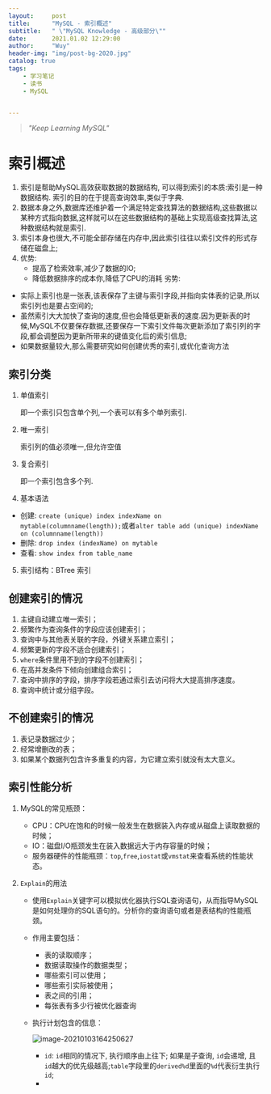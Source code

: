```yaml
---
layout:     post
title:      "MySQL - 索引概述"
subtitle:   " \"MySQL Knowledge - 高级部分\""
date:       2021.01.02 12:29:00
author:     "Wuy"
header-img: "img/post-bg-2020.jpg"
catalog: true
tags:
    - 学习笔记
    - 读书
    - MySQL


---
```


> *"Keep Learning MySQL"*

# 索引概述

1. 索引是帮助MySQL高效获取数据的数据结构, 可以得到索引的本质:索引是一种数据结构. 索引的目的在于提高查询效率,类似于字典.
2. 数据本身之外,数据库还维护着一个满足特定查找算法的数据结构,这些数据以某种方式指向数据,这样就可以在这些数据结构的基础上实现高级查找算法,这种数据结构就是索引.
3. 索引本身也很大,不可能全部存储在内存中,因此索引往往以索引文件的形式存储在磁盘上;
4. 优势:
   - 提高了检索效率,减少了数据的IO;
   - 降低数据排序的成本你,降低了CPU的消耗
     劣势:

- 实际上索引也是一张表,该表保存了主键与索引字段,并指向实体表的记录,所以索引列也是要占空间的;
- 虽然索引大大加快了查询的速度,但也会降低更新表的速度.因为更新表的时候,MySQL不仅要保存数据,还要保存一下索引文件每次更新添加了索引列的字段,都会调整因为更新所带来的键值变化后的索引信息;
- 如果数据量较大,那么需要研究如何创建优秀的索引,或优化查询方法

## 索引分类

1. 单值索引

   即一个索引只包含单个列,一个表可以有多个单列索引.

2. 唯一索引

   索引列的值必须唯一,但允许空值

3. 复合索引

   即一个索引包含多个列.

4. 基本语法

- 创建: `create (unique) index indexName on mytable(columnname(length));`或者`alter table add (unique) indexName on (columnname(length))`
- 删除: `drop index (indexName) on mytable`
- 查看: `show index from table_name`

5. 索引结构：BTree 索引

## 创建索引的情况

1. 主键自动建立唯一索引；
2. 频繁作为查询条件的字段应该创建索引；
3. 查询中与其他表关联的字段，外键关系建立索引；
4. 频繁更新的字段不适合创建索引；
5. `where`条件里用不到的字段不创建索引；
6. 在高并发条件下倾向创建组合索引；
7. 查询中排序的字段，排序字段若通过索引去访问将大大提高排序速度。
8. 查询中统计或分组字段。

## 不创建索引的情况

1. 表记录数据过少；
2. 经常增删改的表；
3. 如果某个数据列包含许多重复的内容，为它建立索引就没有太大意义。

## 索引性能分析

1. MySQL的常见瓶颈：

   - CPU：CPU在饱和的时候一般发生在数据装入内存或从磁盘上读取数据的时候；
   - IO：磁盘I/O瓶颈发生在装入数据远大于内存容量的时候；
   - 服务器硬件的性能瓶颈：`top`,`free`,`iostat`或`vmstat`来查看系统的性能状态。

2. `Explain`的用法

   - 使用`Explain`关键字可以模拟优化器执行SQL查询语句，从而指导MySQL是如何处理你的SQL语句的。分析你的查询语句或者是表结构的性能瓶颈。

   - 作用主要包括：

     - 表的读取顺序；
     - 数据读取操作的数据类型；
     - 哪些索引可以使用；
     - 哪些索引实际被使用；
     - 表之间的引用；
     - 每张表有多少行被优化器查询

   - 执行计划包含的信息：

     ![image-20210103164250627](https://i.loli.net/2021/01/03/tBhiUmfFnIezHVy.png)

     - `id`: `id`相同的情况下, 执行顺序由上往下; 如果是子查询, `id`会递增, 且`id`越大的优先级越高;`table`字段里的`derived%d`里面的`%d`代表衍生执行`id`;
     - 







































